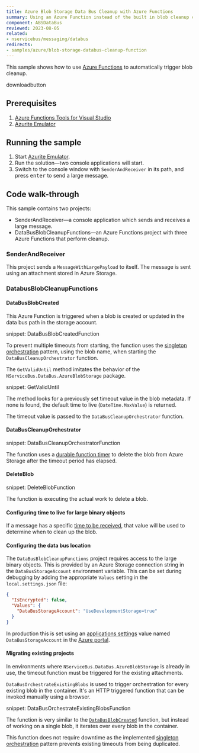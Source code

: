 ```yaml
---
title: Azure Blob Storage Data Bus Cleanup with Azure Functions
summary: Using an Azure Function instead of the built in blob cleanup capabilities.
component: ABSDataBus
reviewed: 2023-08-05
related:
- nservicebus/messaging/databus
redirects:
- samples/azure/blob-storage-databus-cleanup-function
---
```


This sample shows how to use [Azure Functions](https://azure.microsoft.com/en-us/services/functions/) to automatically trigger blob cleanup.

downloadbutton

## Prerequisites

1. [Azure Functions Tools for Visual Studio](https://docs.microsoft.com/en-us/azure/azure-functions/functions-develop-vs#prerequisites)
1. [Azurite Emulator](https://learn.microsoft.com/en-us/azure/storage/common/storage-use-azurite?tabs=visual-studio)

## Running the sample

1. Start [Azurite Emulator](https://learn.microsoft.com/en-us/azure/storage/common/storage-use-azurite?tabs=visual-studio).
1. Run the solution—two console applications will start.
1. Switch to the console window with `SenderAndReceiver` in its path, and press <kbd>enter</kbd> to send a large message.

## Code walk-through

This sample contains two projects:

- SenderAndReceiver—a console application which sends and receives a large message.
- DataBusBlobCleanupFunctions—an Azure Functions project with three Azure Functions that perform cleanup.

### SenderAndReceiver

This project sends a `MessageWithLargePayload` to itself. The message is sent using an attachment stored in Azure Storage.

### DatabusBlobCleanupFunctions

#### DataBusBlobCreated

This Azure Function is triggered when a blob is created or updated in the data bus path in the storage account.

snippet: DataBusBlobCreatedFunction

To prevent multiple timeouts from starting, the function uses the [singleton orchestration](https://docs.microsoft.com/en-us/azure/azure-functions/durable-functions-singletons) pattern, using the blob name, when starting the `DataBusCleanupOrchestrator` function.

The `GetValidUntil` method imitates the behavior of the `NServiceBus.DataBus.AzureBlobStorage` package.

snippet: GetValidUntil

The method looks for a previously set timeout value in the blob metadata. If none is found, the default time to live (`DateTime.MaxValue`) is returned.

The timeout value is passed to the `DataBusCleanupOrchestrator` function.

#### DataBusCleanupOrchestrator

snippet: DataBusCleanupOrchestratorFunction

The function uses a [durable function timer](https://docs.microsoft.com/en-us/azure/azure-functions/durable-functions-timers) to delete the blob from Azure Storage after the timeout period has elapsed.

#### DeleteBlob

snippet: DeleteBlobFunction

The function is executing the actual work to delete a blob.

#### Configuring time to live for large binary objects

If a message has a specific [time to be received](/nservicebus/messaging/discard-old-messages.md), that value will be used to determine when to clean up the blob.

#### Configuring the data bus location

The `DataBusBlobCleanupFunctions` project requires access to the large binary objects. This is provided by an Azure Storage connection string in the `DataBusStorageAccount` environment variable. This can be set during debugging by adding the appropriate `Values` setting in the `local.settings.json` file:

```json
{
  "IsEncrypted": false,
  "Values": {
    "DataBusStorageAccount": "UseDevelopmentStorage=true"
  }
}
```

In production this is set using an [applications settings](https://docs.microsoft.com/en-us/azure/azure-functions/functions-how-to-use-azure-function-app-settings#settings) value named `DataBusStorageAccount` in the [Azure portal](https://portal.azure.com).

#### Migrating existing projects

In environments where `NServiceBus.DataBus.AzureBlobStorage` is already in use, the timeout function must be triggered for the existing attachments.

`DataBusOrchestrateExistingBlobs` is used to trigger orchestration for every existing blob in the container. It's an HTTP triggered function that can be invoked manually using a browser.

snippet: DataBusOrchestrateExistingBlobsFunction

The function is very similar to the [`DataBusBlobCreated`](#code-walk-through-databusblobcleanupfunctions-databusblobcreated) function, but instead of working on a single blob, it iterates over every blob in the container.

This function does not require downtime as the implemented [singleton orchestration](https://docs.microsoft.com/en-us/azure/azure-functions/durable-functions-singletons) pattern prevents existing timeouts from being duplicated.
